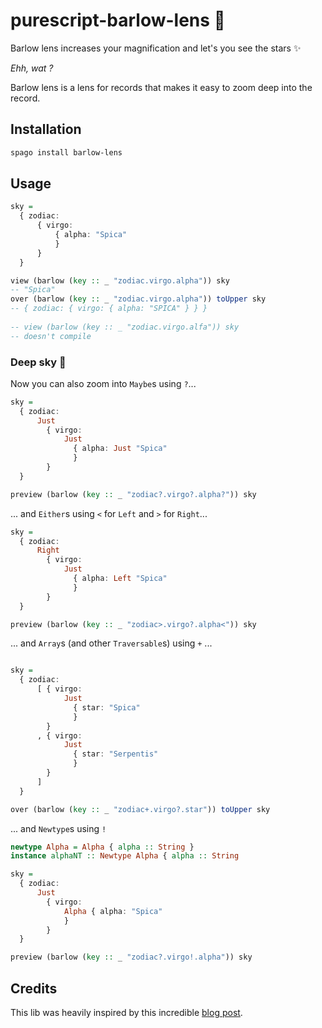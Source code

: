 # purescript-barlow-lens 🔭

Barlow lens increases your magnification and let's you see the stars ✨

*Ehh, wat ?*

Barlow lens is a lens for records that makes it easy to zoom deep into the record.

## Installation

```bash
spago install barlow-lens
```

## Usage 

```purescript
sky =
  { zodiac:
      { virgo:
          { alpha: "Spica"
          }
      }
  }

view (barlow (key :: _ "zodiac.virgo.alpha")) sky
-- "Spica"
over (barlow (key :: _ "zodiac.virgo.alpha")) toUpper sky
-- { zodiac: { virgo: { alpha: "SPICA" } } }
    
-- view (barlow (key :: _ "zodiac.virgo.alfa")) sky 
-- doesn't compile
```

### Deep sky 🌌

Now you can also zoom into `Maybe`s using `?`...

```purescript 
sky =
  { zodiac:
      Just
        { virgo:
            Just
              { alpha: Just "Spica"
              }
        }
  }

preview (barlow (key :: _ "zodiac?.virgo?.alpha?")) sky
```
... and `Either`s using `<` for `Left` and `>` for `Right`...

```purescript 
sky =
  { zodiac:
      Right
        { virgo:
            Just
              { alpha: Left "Spica"
              }
        }
  }

preview (barlow (key :: _ "zodiac>.virgo?.alpha<")) sky
```

... and `Array`s (and other `Traversable`s) using `+` ...

```purescript 

sky =
  { zodiac:
      [ { virgo:
            Just
              { star: "Spica"
              }
        }
      , { virgo:
            Just
              { star: "Serpentis"
              }
        }
      ]
  }

over (barlow (key :: _ "zodiac+.virgo?.star")) toUpper sky
```

... and `Newtype`s using `!`

```purescript
newtype Alpha = Alpha { alpha :: String }
instance alphaNT :: Newtype Alpha { alpha :: String

sky =
  { zodiac:
      Just
        { virgo:
            Alpha { alpha: "Spica"
            }
        }
  }

preview (barlow (key :: _ "zodiac?.virgo!.alpha")) sky
```

## Credits

This lib was heavily inspired by this incredible [blog post](https://blog.csongor.co.uk/purescript-safe-printf/#The%20problem).
